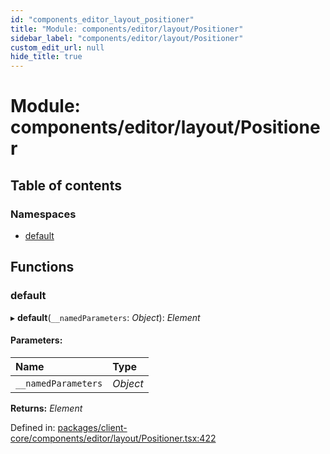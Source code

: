 ```yaml
---
id: "components_editor_layout_positioner"
title: "Module: components/editor/layout/Positioner"
sidebar_label: "components/editor/layout/Positioner"
custom_edit_url: null
hide_title: true
---
```


# Module: components/editor/layout/Positioner

## Table of contents

### Namespaces

- [default](components_editor_layout_positioner.default.md)

## Functions

### default

▸ **default**(`__namedParameters`: *Object*): *Element*

#### Parameters:

Name | Type |
:------ | :------ |
`__namedParameters` | *Object* |

**Returns:** *Element*

Defined in: [packages/client-core/components/editor/layout/Positioner.tsx:422](https://github.com/xr3ngine/xr3ngine/blob/56376a778/packages/client-core/components/editor/layout/Positioner.tsx#L422)
